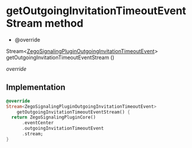 


# getOutgoingInvitationTimeoutEventStream method







- @override

Stream&lt;[ZegoSignalingPluginOutgoingInvitationTimeoutEvent](../../zego_uikit_prebuilt_live_audio_room/ZegoSignalingPluginOutgoingInvitationTimeoutEvent-class.md)> getOutgoingInvitationTimeoutEventStream
()

_<span class="feature">override</span>_






## Implementation

```dart
@override
Stream<ZegoSignalingPluginOutgoingInvitationTimeoutEvent>
    getOutgoingInvitationTimeoutEventStream() {
  return ZegoSignalingPluginCore()
      .eventCenter
      .outgoingInvitationTimeoutEvent
      .stream;
}
```







